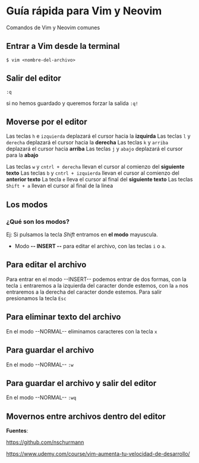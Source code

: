# Guía rápida para Vim y Neovim

Comandos de Vim y Neovim comunes

## Entrar a Vim desde la terminal
`$ vim <nombre-del-archivo>`

## Salir del editor
`:q`

si no hemos guardado y queremos forzar la salida
`:q!`

## Moverse por el editor
Las teclas `h` e `izquierda` deplazará el cursor hacia la **izquirda**
Las teclas `l` y `derecha` deplazará el cursor hacia la **derecha**
Las teclas `k` y `arriba` deplazará el cursor hacia **arriba**
Las teclas `j` y `abajo` deplazará el cursor para la **abajo**

Las teclas `w` y `cntrl + derecha` llevan el cursor al comienzo del **siguiente texto**
Las teclas `b` y `cntrl + izquierda` llevan el cursor al comienzo del **anterior texto**
La tecla `e` lleva el cursor al final del **siguiente texto**
Las teclas `Shift + a` llevan el cursor al final de la linea

## Los modos
### ¿Qué son los modos?
Ej: Si pulsamos la tecla _Shift_ entramos en **el modo** mayuscula.
- Modo **-- INSERT --** para editar el archivo, con las teclas `i` o `a`.

## Para editar el archivo
Para entrar en el modo --INSERT-- podemos entrar de dos formas, con la tecla `i` entraremos a la izquierda del caracter donde estemos, con la `a` nos entraremos a la derecha del caracter donde estemos.
Para salir presionamos la tecla `Esc`

## Para eliminar texto del archivo
En el modo --NORMAL-- eliminamos caracteres con la tecla `x`

## Para guardar el archivo
En el modo --NORMAL-- `:w`

## Para guardar el archivo y salir del editor 
En el modo --NORMAL-- `:wq`

## Movernos entre archivos dentro del editor


**Fuentes**:

https://github.com/nschurmann

https://www.udemy.com/course/vim-aumenta-tu-velocidad-de-desarrollo/

